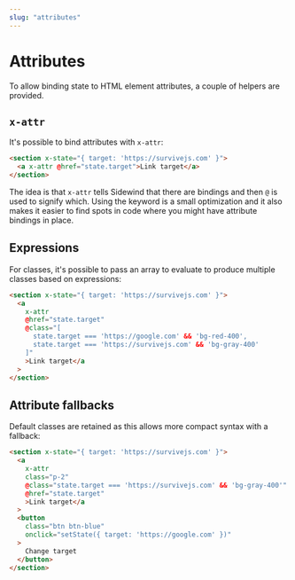 ```yaml
---
slug: "attributes"
---
```


# Attributes

To allow binding state to HTML element attributes, a couple of helpers are provided.

## `x-attr`

It's possible to bind attributes with `x-attr`:

```html
<section x-state="{ target: 'https://survivejs.com' }">
  <a x-attr @href="state.target">Link target</a>
</section>
```

The idea is that `x-attr` tells Sidewind that there are bindings and then `@` is used to signify which. Using the keyword is a small optimization and it also makes it easier to find spots in code where you might have attribute bindings in place.

## Expressions

For classes, it's possible to pass an array to evaluate to produce multiple classes based on expressions:

```html
<section x-state="{ target: 'https://survivejs.com' }">
  <a
    x-attr
    @href="state.target"
    @class="[
      state.target === 'https://google.com' && 'bg-red-400',
      state.target === 'https://survivejs.com' && 'bg-gray-400'
    ]"
    >Link target</a
  >
</section>
```

## Attribute fallbacks

Default classes are retained as this allows more compact syntax with a fallback:

```html
<section x-state="{ target: 'https://survivejs.com' }">
  <a
    x-attr
    class="p-2"
    @class="state.target === 'https://survivejs.com' && 'bg-gray-400'"
    @href="state.target"
    >Link target</a
  >
  <button
    class="btn btn-blue"
    onclick="setState({ target: 'https://google.com' })"
  >
    Change target
  </button>
</section>
```

